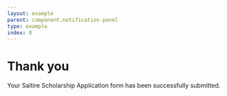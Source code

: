```yaml
---
layout: example
parent: component.notification-panel
type: example
index: 0
---
```


<div class="ds_notification-panel ds_notification-panel--success">
    <h1 class="ds_notification-panel__title">Thank you</h1>
    <div class="ds_notification-panel__content"><p>Your Saltire Scholarship Application form has been successfully submitted.</p></div>
</div>
